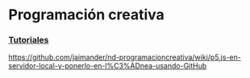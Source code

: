# Programación creativa 

### [Tutoriales](/Tutoriales.md)
https://github.com/jaimander/nd-programacioncreativa/wiki/p5.js-en-servidor-local-y-ponerlo-en-l%C3%ADnea-usando-GitHub
